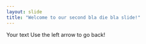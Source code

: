 ```yaml
---
layout: slide
title: "Welcome to our second bla die bla slide!"
---
```

Your text
Use the left arrow to go back!
